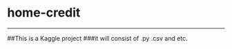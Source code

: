 ﻿# home-credit--------------------##This is a Kaggle project###it will consist of .py .csv and etc.